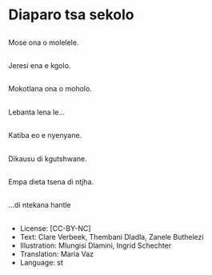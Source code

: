 # Diaparo tsa sekolo

##
Mose ona o molelele.

##
Jeresi ena e kgolo.

##
Mokotlana ona o moholo.

##
Lebanta lena le...

##
Katiba eo e nyenyane.

##
Dikausu di kgutshwane.

##
Empa dieta tsena di ntjha.

##
...di ntekana hantle

##
* License: [CC-BY-NC]
* Text: Clare Verbeek, Thembani Dladla, Zanele Buthelezi
* Illustration: Mlungisi Dlamini, Ingrid Schechter
* Translation: Maria Vaz
* Language: st
